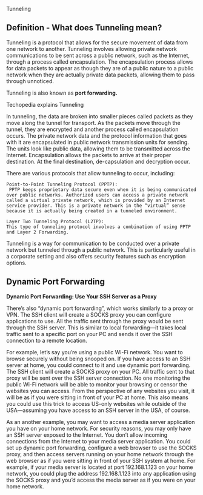 
Tunneling

## Definition - What does Tunneling mean?    
Tunneling is a protocol that allows for the secure movement of data from one network to another. Tunneling involves allowing private network communications to be sent across a public network, such as the Internet, through a process called encapsulation. The encapsulation process allows for data packets to appear as though they are of a public nature to a public network when they are actually private data packets, allowing them to pass through unnoticed.

Tunneling is also known as **port forwarding.**    


Techopedia explains Tunneling

In tunneling, the data are broken into smaller pieces called packets as they move along the tunnel for transport. As the packets move through the tunnel, they are encrypted and another process called encapsulation occurs. The private network data and the protocol information that goes with it are encapsulated in public network transmission units for sending. The units look like public data, allowing them to be transmitted across the Internet. Encapsulation allows the packets to arrive at their proper destination. At the final destination, de-capsulation and decryption occur.

There are various protocols that allow tunneling to occur, including:
```
Point-to-Point Tunneling Protocol (PPTP):
 PPTP keeps proprietary data secure even when it is being communicated over public networks. Authorized users can access a private network called a virtual private network, which is provided by an Internet service provider. This is a private network in the “virtual” sense because it is actually being created in a tunneled environment.

Layer Two Tunneling Protocol (L2TP): 
This type of tunneling protocol involves a combination of using PPTP and Layer 2 Forwarding.
```

Tunneling is a way for communication to be conducted over a private network but tunneled through a public network. This is particularly useful in a corporate setting and also offers security features such as encryption options.

## Dynamic Port Forwarding    
**Dynamic Port Forwarding: Use Your SSH Server as a Proxy**   

There’s also “dynamic port forwarding”, which works similarly to a proxy or VPN. The SSH client will create a SOCKS proxy you can configure applications to use. All the traffic sent through the proxy would be sent through the SSH server. This is similar to local forwarding—it takes local traffic sent to a specific port on your PC and sends it over the SSH connection to a remote location.

For example, let’s say you’re using a public Wi-Fi network. You want to browse securely without being snooped on. If you have access to an SSH server at home, you could connect to it and use dynamic port forwarding. The SSH client will create a SOCKS proxy on your PC. All traffic sent to that proxy will be sent over the SSH server connection. No one monitoring the public Wi-Fi network will be able to monitor your browsing or censor the websites you can access. From the perspective of any websites you visit, it will be as if you were sitting in front of your PC at home. This also means you could use this trick to access US-only websites while outside of the USA—assuming you have access to an SSH server in the USA, of course.

As an another example, you may want to access a media server application you have on your home network. For security reasons, you may only have an SSH server exposed to the Internet. You don’t allow incoming connections from the Internet to your media server application. You could set up dynamic port forwarding, configure a web browser to use the SOCKS proxy, and then access servers running on your home network through the web browser as if you were sitting in front of your SSH system at home. For example, if your media server is located at port 192.168.1.123 on your home network, you could plug the address 192.168.1.123 into any application using the SOCKS proxy and you’d access the media server as if you were on your home network.

